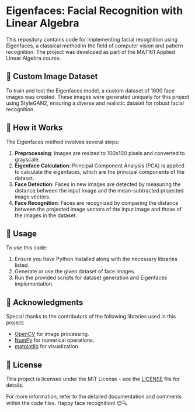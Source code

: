 # Eigenfaces: Facial Recognition with Linear Algebra

This repository contains code for implementing facial recognition using Eigenfaces, a classical method in the field of computer vision and pattern recognition. The project was developed as part of the MAT161 Applied Linear Algebra course.

## 📸 Custom Image Dataset

To train and test the Eigenfaces model, a custom dataset of 1600 face images was created. These images were generated uniquely for this project using StyleGAN2, ensuring a diverse and realistic dataset for robust facial recognition.

## 🤖 How it Works

The Eigenfaces method involves several steps:

1. **Preprocessing**: Images are resized to 100x100 pixels and converted to grayscale.
2. **Eigenface Calculation**: Principal Component Analysis (PCA) is applied to calculate the eigenfaces, which are the principal components of the dataset.
3. **Face Detection**: Faces in new images are detected by measuring the distance between the input image and the mean-subtracted projected image vectors.
4. **Face Recognition**: Faces are recognized by comparing the distance between the projected image vectors of the input image and those of the images in the dataset.

## 🚀 Usage

To use this code:

1. Ensure you have Python installed along with the necessary libraries listed.
2. Generate or use the given dataset of face images.
3. Run the provided scripts for dataset generation and Eigenfaces implementation.

## 🙌 Acknowledgments

Special thanks to the contributors of the following libraries used in this project:

- [OpenCV](https://opencv.org/) for image processing.
- [NumPy](https://numpy.org/) for numerical operations.
- [matplotlib](https://matplotlib.org/) for visualization.

## 📝 License

This project is licensed under the MIT License - see the [LICENSE](LICENSE) file for details.

For more information, refer to the detailed documentation and comments within the code files. Happy face recognition! 😊🔍
